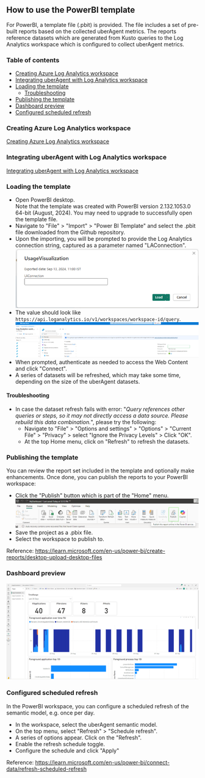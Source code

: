 ## How to use the PowerBI template

For PowerBI, a template file (.pbit) is provided.
The file includes a set of pre-built reports based on the collected uberAgent metrics.
The reports reference datasets which are generated from Kusto queries to the Log Analytics workspace which is configured to collect uberAgent metrics.

### Table of contents
  - [Creating Azure Log Analytics workspace](#creating-azure-log-analytics-workspace)
  - [Integrating uberAgent with Log Analytics workspace](#integrating-uberagent-with-log-analytics-workspace)
  - [Loading the template](#loading-the-template)
    - [Troubleshooting](#troubleshooting)
  - [Publishing the template](#publishing-the-template)
  - [Dashboard preview](#dashboard-preview)
  - [Configured scheduled refresh](#configured-scheduled-refresh)

### Creating Azure Log Analytics workspace

[Creating Azure Log Analytics workspace](/README.md#creating-azure-log-analytics-workspace)

### Integrating uberAgent with Log Analytics workspace

[Integrating uberAgent with Log Analytics workspace](/README.md#integrating-uberagent-with-log-analytics-workspace)

### Loading the template

- Open PowerBI desktop.  
  Note that the template was created with PowerBI version 2.132.1053.0 64-bit (August, 2024). You may need to upgrade to successfully open the template file.
- Navigate to "File" > "Import" > "Power BI Template" and select the .pbit file downloaded from the Github repository.
- Upon the importing, you will be prompted to provide the Log Analytics connection string, captured as a parameter named "LAConnection".
  ![image](docImages/LAconnection.png) 
- The value should look like `https://api.loganalytics.io/v1/workspaces/workspace-id/query`.
  ![image](docImages/LogAnalyticsWorkspaceID.png)
- When prompted, authenticate as needed to access the Web Content and click "Connect".
- A series of datasets will be refreshed, which may take some time, depending on the size of the uberAgent datasets.

#### Troubleshooting
- In case the dataset refresh fails with error: "_Query references other queries or steps, so it may not directly access a data source. Please rebuild this data combination._", please try the following:
    - Navigate to "File" > "Options and settings" > "Options" > "Current File" > "Privacy" > select "Ignore the Privacy Levels" > Click "OK".
    - At the top Home menu, click on "Refresh" to refresh the datasets.

### Publishing the template

You can review the report set included in the template and optionally make enhancements. Once done, you can publish the reports to your PowerBI workspace:
- Click the "Publish" button which is part of the "Home" menu.
    ![image](docImages/PublishPowerBI.png)
- Save the project as a .pbix file.
- Select the workspace to publish to.

Reference: https://learn.microsoft.com/en-us/power-bi/create-reports/desktop-upload-desktop-files

### Dashboard preview

![image](docImages/DashboardPreview.png)

### Configured scheduled refresh

In the PowerBI workspace, you can configure a scheduled refresh of the semantic model, e.g. once per day.
- In the workspace, select the uberAgent semantic model.
- On the top menu, select "Refresh" > "Schedule refresh".
- A series of options appear. Click on the "Refresh".
- Enable the refresh schedule toggle.
- Configure the schedule and click "Apply"

Reference: https://learn.microsoft.com/en-us/power-bi/connect-data/refresh-scheduled-refresh